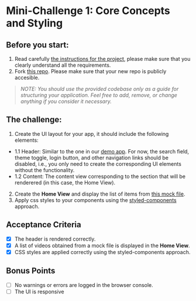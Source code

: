 # Mini-Challenge 1: Core Concepts and Styling

## Before you start:
1. Read carefully [the instructions for the project](https://github.com/wizelineacademy/react-gist/blob/main/capstone-project-1/apprenticeship/README.md), please make sure that you clearly understand all the requirements.
2. Fork [this repo](https://github.com/wizelineacademy/react-apprenticeship-capstone1). Please make sure that your new repo is publicly accesible.

> **NOTE:* You should use the provided codebase only as a guide for structuring your application. Feel free to add, remove, or change anything if you consider it necessary.*

## The challenge:
1. Create the UI layout for your app, it should include the following elements:
  - 1.1 Header: Similar to the one in our [demo app](https://react-certification-2020.netlify.app/). For now, the search field, theme toggle, login button, and other navigation links should be disabled, i.e., you only need to create the corresponding UI elements without the functionality.
  - 1.2 Content: The content view corresponding to the section that will be renderered (in this case, the Home View).
2. Create the **Home View** and display the list of items from [this mock file](https://github.com/wizelineacademy/react-gist/blob/main/capstone-project-1/mocks/youtube-videos-mock.json).
3. Apply css styles to your components using the [styled-components](https://styled-components.com/) approach.

## Acceptance Criteria
- [x] The header is rendered correctly.
- [x] A list of videos obtained from a mock file is displayed in the **Home View**.
- [x] CSS styles are applied correctly using the styled-components approach.

## Bonus Points
- [ ] No warnings or errors are logged in the browser console.
- [ ] The UI is responsive
